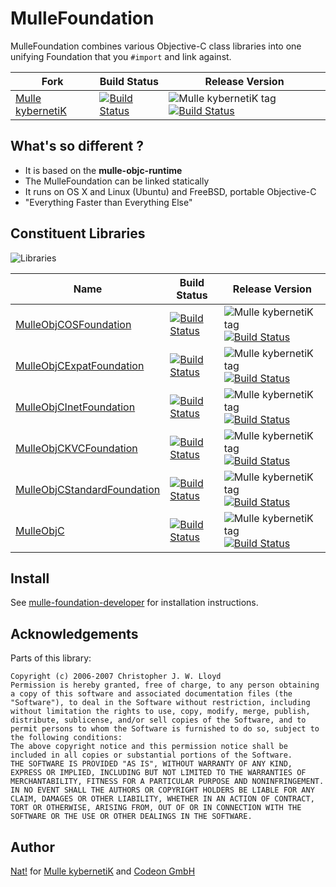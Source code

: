 [comment]: <> (DO NOT EDIT THIS FILE. EDIT THE TEMPLATE "templates/README.md.scion")
# MulleFoundation

MulleFoundation combines various Objective-C class libraries into one unifying
Foundation that you `#import` and link against.

Fork      |  Build Status | Release Version
----------|---------------|-----------------------------------
[Mulle kybernetiK](//github.com/mulle-nat/MulleFoundation) | [![Build Status](https://travis-ci.org/mulle-nat/MulleFoundation.svg?branch=release)](https://travis-ci.org/mulle-nat/MulleFoundation) | ![Mulle kybernetiK tag](https://img.shields.io/github/tag/mulle-nat/MulleFoundation.svg) [![Build Status](https://travis-ci.org/mulle-nat/MulleFoundation.svg?branch=release)](https://travis-ci.org/mulle-nat/MulleFoundation)
<!--
[Community](https://github.com/mulle-objc/MulleFoundation/tree/release) | [![Build Status](https://travis-ci.org/mulle-objc/MulleFoundation.svg)](https://travis-ci.org/mulle-objc/MulleFoundation) | ![Community tag](https://img.shields.io/github/tag/mulle-objc/MulleFoundation.svg) [![Build Status](https://travis-ci.org/mulle-objc/MulleFoundation.svg?branch=release)](https://travis-ci.org/mulle-objc/MulleFoundation)
-->

## What's so different ?

* It is based on the **mulle-objc-runtime**
* The MulleFoundation can be linked statically
* It runs on OS X and Linux (Ubuntu) and FreeBSD, portable Objective-C
* "Everything Faster than Everything Else"


## Constituent Libraries

![Libraries](https://raw.githubusercontent.com/mulle-nat/MulleFoundation/release/dox/MulleFoundation-dependencies.png)

  Name         | Build Status | Release Version
---------------|--------------|---------------------------------
[MulleObjCOSFoundation](//github.com/mulle-nat/MulleObjCOSFoundation) | [![Build Status](https://travis-ci.org/mulle-nat/MulleObjCOSFoundation.svg?branch=release)](https://travis-ci.org/mulle-nat/MulleObjCOSFoundation) | ![Mulle kybernetiK tag](https://img.shields.io/github/tag/mulle-nat/MulleObjCOSFoundation.svg) [![Build Status](https://travis-ci.org/mulle-nat/MulleObjCOSFoundation.svg?branch=release)](https://travis-ci.org/mulle-nat/MulleObjCOSFoundation)
[MulleObjCExpatFoundation](//github.com/mulle-nat/MulleObjCExpatFoundation)  | [![Build Status](https://travis-ci.org/mulle-nat/MulleObjCExpatFoundation.svg?branch=release)](https://travis-ci.org/mulle-nat/MulleObjCExpatFoundation) | ![Mulle kybernetiK tag](https://img.shields.io/github/tag/mulle-nat/MulleObjCExpatFoundation.svg) [![Build Status](https://travis-ci.org/mulle-nat/MulleObjCExpatFoundation.svg?branch=release)](https://travis-ci.org/mulle-nat/MulleObjCExpatFoundation)
[MulleObjCInetFoundation](//github.com/mulle-nat/MulleObjCInetFoundation) | [![Build Status](https://travis-ci.org/mulle-nat/MulleObjCInetFoundation.svg?branch=release)](https://travis-ci.org/mulle-nat/MulleObjCInetFoundation) | ![Mulle kybernetiK tag](https://img.shields.io/github/tag/mulle-nat/MulleObjCInetFoundation.svg) [![Build Status](https://travis-ci.org/mulle-nat/MulleObjCInetFoundation.svg?branch=release)](https://travis-ci.org/mulle-nat/MulleObjCInetFoundation)
[MulleObjCKVCFoundation](//github.com/mulle-nat/MulleObjCKVCFoundation) | [![Build Status](https://travis-ci.org/mulle-nat/MulleObjCKVCFoundation.svg?branch=release)](https://travis-ci.org/mulle-nat/MulleObjCKVCFoundation) | ![Mulle kybernetiK tag](https://img.shields.io/github/tag/mulle-nat/MulleObjCKVCFoundation.svg) [![Build Status](https://travis-ci.org/mulle-nat/MulleObjCKVCFoundation.svg?branch=release)](https://travis-ci.org/mulle-nat/MulleObjCKVCFoundation)
[MulleObjCStandardFoundation](//github.com/mulle-nat/MulleObjCStandardFoundation) | [![Build Status](https://travis-ci.org/mulle-nat/MulleObjCStandardFoundation.svg?branch=release)](https://travis-ci.org/mulle-nat/MulleObjCStandardFoundation) | ![Mulle kybernetiK tag](https://img.shields.io/github/tag/mulle-nat/MulleObjCStandardFoundation.svg) [![Build Status](https://travis-ci.org/mulle-nat/MulleObjCStandardFoundation.svg?branch=release)](https://travis-ci.org/mulle-nat/MulleObjCStandardFoundation)
[MulleObjC](//github.com/mulle-nat/MulleObjC) | [![Build Status](https://travis-ci.org/mulle-nat/MulleObjC.svg?branch=release)](https://travis-ci.org/mulle-nat/MulleObjC) | ![Mulle kybernetiK tag](https://img.shields.io/github/tag/mulle-nat/MulleObjC.svg) [![Build Status](https://travis-ci.org/mulle-nat/MulleObjC.svg?branch=release)](https://travis-ci.org/mulle-nat/MulleObjC)


## Install

See [mulle-foundation-developer](//github.com/mulle-nat/mulle-foundation-developer)
for installation instructions.


## Acknowledgements

Parts of this library:

```
Copyright (c) 2006-2007 Christopher J. W. Lloyd
Permission is hereby granted, free of charge, to any person obtaining a copy of this software and associated documentation files (the "Software"), to deal in the Software without restriction, including without limitation the rights to use, copy, modify, merge, publish, distribute, sublicense, and/or sell copies of the Software, and to permit persons to whom the Software is furnished to do so, subject to the following conditions:
The above copyright notice and this permission notice shall be included in all copies or substantial portions of the Software.
THE SOFTWARE IS PROVIDED "AS IS", WITHOUT WARRANTY OF ANY KIND, EXPRESS OR IMPLIED, INCLUDING BUT NOT LIMITED TO THE WARRANTIES OF MERCHANTABILITY, FITNESS FOR A PARTICULAR PURPOSE AND NONINFRINGEMENT. IN NO EVENT SHALL THE AUTHORS OR COPYRIGHT HOLDERS BE LIABLE FOR ANY CLAIM, DAMAGES OR OTHER LIABILITY, WHETHER IN AN ACTION OF CONTRACT, TORT OR OTHERWISE, ARISING FROM, OUT OF OR IN CONNECTION WITH THE SOFTWARE OR THE USE OR OTHER DEALINGS IN THE SOFTWARE.
```


## Author

[Nat!](//www.mulle-kybernetik.com/weblog) for
[Mulle kybernetiK](//www.mulle-kybernetik.com) and
[Codeon GmbH](//www.codeon.de)

